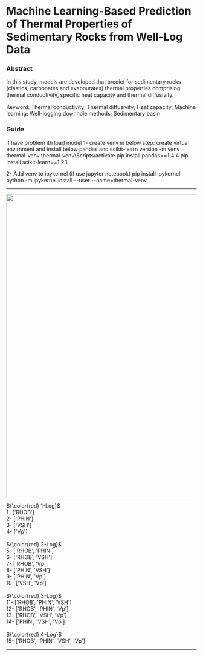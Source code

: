 # Machine Learning-Based Prediction of Thermal Properties of Sedimentary Rocks from Well-Log Data
### Abstract <br />
In this study, models are developed that predict for sedimentary rocks (clastics,
carbonates and evapourates) thermal properties comprising thermal conductivity, speciﬁc heat
capacity and thermal diffusivity.

Keyword: Thermal conductivity; Thermal diffusivity; Heat capacity; Machine learning; Well-logging downhole methods; Sedimentary basin 

### Guide <br />
if have problem ith load model
1- create venv in below step:
create virtual envirnment and install below pandas and scikit-learn version
-m venv thermal-venv
thermal-venv\Scripts\activate
pip install pandas==1.4.4
pip install scikit-learn==1.2.1

2- Add venv to ipykernel (if use jupyter notebook)
pip install ipykernel
python -m ipykernel install --user --name=thermal-venv

<hr />
<p align="center">
  <img width="800" src="https://github.com/Hamid-Reza-Mousavi/SHC-TC-TD-Prediction-using-petrophysical-well-logs/blob/main/img/fig-guide1.jpg" />
</p>

${\color{red} 1-Log}$   <br />
1-  ['RHOB'] <br />
2-  ['PHIN'] <br />
3-  ['VSH']<br />
4-  ['Vp'] <br />
<br />
${\color{red} 2-Log}$	 <br />
5-  ['RHOB', 'PHIN'] <br />
6-  ['RHOB', 'VSH'] <br />
7-  ['RHOB', 'Vp'] <br />
8-  ['PHIN', 'VSH'] <br />
9-  ['PHIN', 'Vp'] <br />
10- ['VSH', 'Vp'] <br />
<br />
${\color{red} 3-Log}$	 <br />
11- ['RHOB', 'PHIN', 'VSH'] <br />
12- ['RHOB', 'PHIN', 'Vp'] <br />
13- ['RHOB', 'VSH', 'Vp'] <br />
14- ['PHIN', 'VSH', 'Vp'] <br />
<br />
${\color{red} 4-Log}$	 <br />
15- ['RHOB', 'PHIN', 'VSH', 'Vp'] <br />

<hr />

